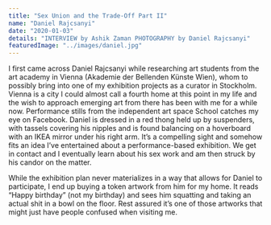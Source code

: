 ```yaml
---
title: "Sex Union and the Trade-Off Part II"
name: "Daniel Rajcsanyi"
date: "2020-01-03"
details: "INTERVIEW by Ashik Zaman PHOTOGRAPHY by Daniel Rajcsanyi"
featuredImage: "../images/daniel.jpg"
---
```


I first came across Daniel Rajcsanyi while researching art students from the art academy in Vienna (Akademie der Bellenden Künste Wien), whom to possibly bring into one of my exhibition projects as a curator in Stockholm. Vienna is a city I could almost call a fourth home at this point in my life and the wish to approach emerging art from there has been with me for a while now. Performance stills from the independent art space School catches my eye on Facebook. Daniel is dressed in a red thong held up by suspenders, with tassels covering his nipples and is found balancing on a hoverboard with an IKEA mirror under his right arm. It’s a compelling sight and somehow fits an idea I’ve entertained about a performance-based exhibition. We get in contact and I eventually learn about his sex work and am then struck by his candor on the matter.  

While the exhibition plan never materializes in a way that allows for Daniel to participate, I end up buying a token artwork from him for my home. It reads “Happy birthday” (not my birthday) and sees him squatting and taking an actual shit in a bowl on the floor. Rest assured it’s one of those artworks that might just have people confused when visiting me.
